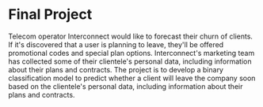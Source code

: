 # Final Project
Telecom operator Interconnect would like to forecast their churn of clients. If it's discovered that a user is planning to leave, they'll be offered promotional codes and special plan options. Interconnect's marketing team has collected some of their clientele's personal data, including information about their plans and contracts.
The project is to develop a binary classification model to predict whether a client will leave the company soon based on the clientele's personal data, including information about their plans and contracts.
